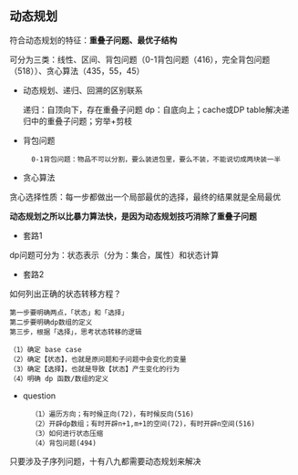 ## 动态规划

符合动态规划的特征：**重叠子问题、最优子结构**

可分为三类：线性、区间、背包问题（0-1背包问题（416），完全背包问题（518））、贪心算法（435，55，45）

- 动态规划、递归、回溯的区别联系

    递归：自顶向下，存在重叠子问题
    dp：自底向上；cache或DP table解决递归中的重叠子问题；穷举+剪枝

- 背包问题

        0-1背包问题：物品不可以分割，要么装进包里，要么不装，不能说切成两块装一半


- 贪心算法

贪心选择性质：每一步都做出一个局部最优的选择，最终的结果就是全局最优

**动态规划之所以比暴力算法快，是因为动态规划技巧消除了重叠子问题**

- 套路1

dp问题可分为：状态表示（分为：集合，属性）和状态计算

- 套路2

如何列出正确的状态转移方程？

    第一步要明确两点，「状态」和「选择」
    第二步要明确dp数组的定义
    第三步，根据「选择」，思考状态转移的逻辑

    （1）确定 base case
    （2）确定【状态】，也就是原问题和子问题中会变化的变量
    （3）确定【选择】，也就是导致【状态】产生变化的行为
    （4）明确 dp 函数/数组的定义

- question

        （1）遍历方向；有时候正向(72)，有时候反向(516)
        （2）开辟dp数组；有时开辟n+1,m+1的空间(72)，有时开辟n空间(516)
        （3）如何进行状态压缩
        （4）背包问题(494)


只要涉及子序列问题，十有八九都需要动态规划来解决  
